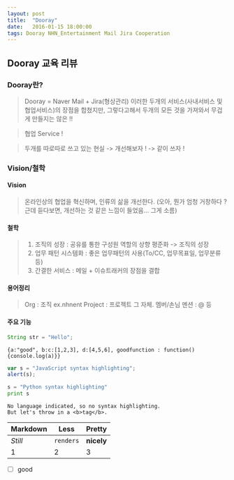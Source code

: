 ```yaml
---
layout: post
title:  "Dooray"
date:   2016-01-15 18:00:00
tags: Dooray NHN_Entertainment Mail Jira Cooperation
---
```

## Dooray 교육 리뷰

### Dooray란?
> Dooray = Naver Mail + Jira(형상관리)
> 이러한 두개의 서비스(사내서비스 및 협업서비스)의 장점을 합쳤지만, 그렇다고해서 두개의 모든 것을 가져와서 무겁게 만들지는 않은 !!

> 협업 Service !

> 두개를 따로따로 쓰고 있는 현실 -> 개선해보자 ! -> 같이 쓰자 !



### Vision/철학
#### Vision
> 온라인상의 협업을 혁신하며, 인류의 삶을 개선한다.
> (오아, 뭔가 엄청 거창하다 ? 근데 듣다보면, 개선하는 것 같은 느낌이 들었음... 그게 소름)

#### 철학
> 1. 조직의 성장 : 공유를 통한 구성원 역할의 상향 평준화 -> 조직의 성장
> 2. 업무 패턴 시스템화 : 좋은 업무패턴의 사용(To/CC, 업무목표일, 업무분류 등)
> 3. 간결한 서비스 : 메일 + 이슈트래커의 장점을 결합

#### 용어정리
> Org : 조직 ex.nhnent
> Project : 프로젝트 그 자체.
> 멤버/손님
> 멘션 : @ 등

#### 주요 기능
```java
String str = "Hello";
```

```json:prettify
{a:"good", b:c:[1,2,3], d:[4,5,6], goodfunction : function(){console.log(a)}}
```

```javascript
var s = "JavaScript syntax highlighting";
alert(s);
```
 
```python
s = "Python syntax highlighting"
print s
```
 
```
No language indicated, so no syntax highlighting. 
But let's throw in a <b>tag</b>.
```

Markdown | Less | Pretty
--- | --- | ---
*Still* | `renders` | **nicely**
1 | 2 | 3
 
 
 - [ ] good